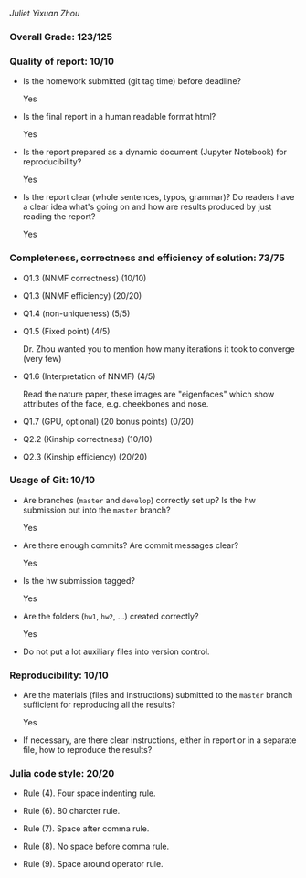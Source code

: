 *Juliet Yixuan Zhou*

### Overall Grade: 123/125

### Quality of report: 10/10

-   Is the homework submitted (git tag time) before deadline? 

    Yes
  
-   Is the final report in a human readable format html? 

    Yes
  
-   Is the report prepared as a dynamic document (Jupyter Notebook) for reproducibility?

    Yes
  
-   Is the report clear (whole sentences, typos, grammar)? Do readers have a clear idea what's going on and how are results produced by just reading the report? 

    Yes
  
### Completeness, correctness and efficiency of solution: 73/75

- Q1.3 (NNMF correctness) (10/10)

- Q1.3 (NNMF efficiency) (20/20)

- Q1.4 (non-uniqueness) (5/5)

- Q1.5 (Fixed point) (4/5)

    Dr. Zhou wanted you to mention how many iterations it took to converge (very few)

- Q1.6 (Interpretation of NNMF) (4/5)

    Read the nature paper, these images are "eigenfaces" which show attributes of the face, e.g. cheekbones and nose.

- Q1.7 (GPU, optional) (20 bonus points) (0/20)

- Q2.2 (Kinship correctness) (10/10)

- Q2.3 (Kinship efficiency) (20/20)

### Usage of Git: 10/10

- Are branches (`master` and `develop`) correctly set up? Is the hw submission put into the `master` branch?

    Yes
  
- Are there enough commits? Are commit messages clear? 
          
    Yes
  
- Is the hw submission tagged? 

    Yes
  
- Are the folders (`hw1`, `hw2`, ...) created correctly? 
  
    Yes
  
- Do not put a lot auxiliary files into version control. 


### Reproducibility: 10/10

- Are the materials (files and instructions) submitted to the `master` branch sufficient for reproducing all the results? 

    Yes
  
- If necessary, are there clear instructions, either in report or in a separate file, how to reproduce the results?

### Julia code style: 20/20

- Rule (4). Four space indenting rule. 

- Rule (6). 80 charcter rule.

- Rule (7). Space after comma rule.

- Rule (8). No space before comma rule.

- Rule (9). Space around operator rule.
